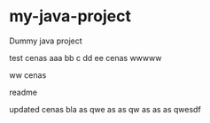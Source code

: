 # my-java-project
Dummy java project

test cenas aaa bb c dd ee cenas wwwww

ww cenas

readme

updated cenas bla as qwe as as qw as as as qwesdf
